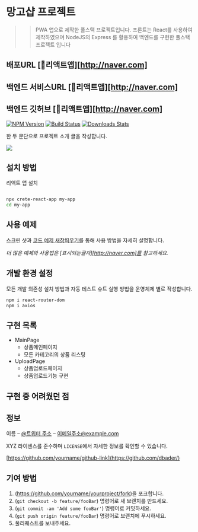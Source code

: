 # 망고샵 프로젝트
>> PWA 앱으로 제작한 풀스택 프로젝트입니다.
>> 프론트는 React를 사용하여 제작하였으며 NodeJS의 Express 를 활용하여 백엔드를 구현한 풀스택 프로젝트 입니다

## 배포URL [🔗리액트앱][http://naver.com]
## 백엔드 서비스URL  [🔗리액트앱][http://naver.com]
## 백엔드 깃허브 [🔗리액트앱][http://naver.com]

[![NPM Version][npm-image]][npm-url]
[![Build Status][travis-image]][travis-url]
[![Downloads Stats][npm-downloads]][npm-url]

한 두 문단으로 프로젝트 소개 글을 작성합니다.

![](https://user-images.githubusercontent.com/59301948/228405191-ed95070c-8f59-4b44-aa08-9b54cefce94d.jpg)

## 설치 방법

리액트 앱 설치

```sh

npx crete-react-app my-app
cd my-app

```


## 사용 예제

스크린 샷과 <a href="http://naver.com" target="blank">코드 예제 새창띄우기</a>를 통해 사용 방법을 자세히 설명합니다.

_더 많은 예제와 사용법은 [표시되는글자][http://naver.com]를 참고하세요._

## 개발 환경 설정

모든 개발 의존성 설치 방법과 자동 테스트 슈트 실행 방법을 운영체제 별로 작성합니다.

```sh
npm i react-router-dom
npm i axios
```

## 구현 목록

* MainPage
    * 상품메인페이지
    * 모든 카테고리의 상품 리스팅
* UploadPage
    * 상품업로드페이지
    * 상품업로드기능 구현


##     

## 구현 중 어려웠던 점






## 정보

이름 – [@트위터 주소](https://twitter.com/dbader_org) – 이메일주소@example.com

XYZ 라이센스를 준수하며 ``LICENSE``에서 자세한 정보를 확인할 수 있습니다.

[https://github.com/yourname/github-link](https://github.com/dbader/)

## 기여 방법

1. (<https://github.com/yourname/yourproject/fork>)을 포크합니다.
2. (`git checkout -b feature/fooBar`) 명령어로 새 브랜치를 만드세요.
3. (`git commit -am 'Add some fooBar'`) 명령어로 커밋하세요.
4. (`git push origin feature/fooBar`) 명령어로 브랜치에 푸시하세요. 
5. 풀리퀘스트를 보내주세요.

<!-- Markdown link & img dfn's -->
[npm-image]: https://img.shields.io/npm/v/datadog-metrics.svg?style=flat-square
[npm-url]: https://npmjs.org/package/datadog-metrics
[npm-downloads]: https://img.shields.io/npm/dm/datadog-metrics.svg?style=flat-square
[travis-image]: https://img.shields.io/travis/dbader/node-datadog-metrics/master.svg?style=flat-square
[travis-url]: https://travis-ci.org/dbader/node-datadog-metrics
[wiki]: https://github.com/yourname/yourproject/wiki
